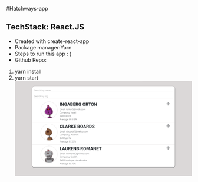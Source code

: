 #Hatchways-app

## TechStack: React.JS

- Created with create-react-app
- Package manager:Yarn
- Steps to run this app : )
- Github Repo:

1. yarn install
2. yarn start
   ![ScreenShot](./img/screenshot.png)
